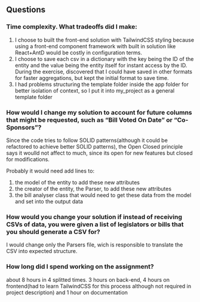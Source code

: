 
## Questions
### Time complexity. What tradeoffs did I make:
1. I choose to built the front-end solution with TailwindCSS styling because using a front-end component framework with built in solution like React+AntD would be costly in configuration terms.
2. I choose to save each csv in a dictionary with the key being the ID of the entity and the value being the entity itself for instant access by the ID. During the exercise, discovered that I could have saved in other formats for faster aggregations, but kept the initial format to save time.
3. I had problems structuring the template folder inside the app folder for better isolation of context, so I put it into my_project as a general template folder

### How would I change my solution to account for future columns that might be requested, such as “Bill Voted On Date” or “Co-Sponsors”?
Since the code tries to follow SOLID patterns(although it could be refactored to achieve better SOLID patterns), the Open Closed principle says it woulld not affect to much, since its open for new features but closed for modifications. 

Probably it would need add lines to:
1. the model of the entity to add these new attributes
2. the creator of the entity, the Parser, to add these new attributes
3. the bill analyser class that would need to get these data from the model and set into the output data

### How would you change your solution if instead of receiving CSVs of data, you were given a list of legislators or bills that you should generate a CSV for?
I would change only the Parsers file, wich is responsible to translate the CSV into expected structure.

### How long did I spend working on the assignment?
about 8 hours in 4 splitted times. 3 hours on back-end, 4 hours on frontend(had to learn TailwindCSS for this process although not required in project description) and 1 hour on documentation